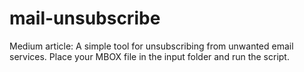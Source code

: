 # mail-unsubscribe
Medium article: 
A simple tool for unsubscribing from unwanted email services. Place your MBOX file in the input folder and run the script.
